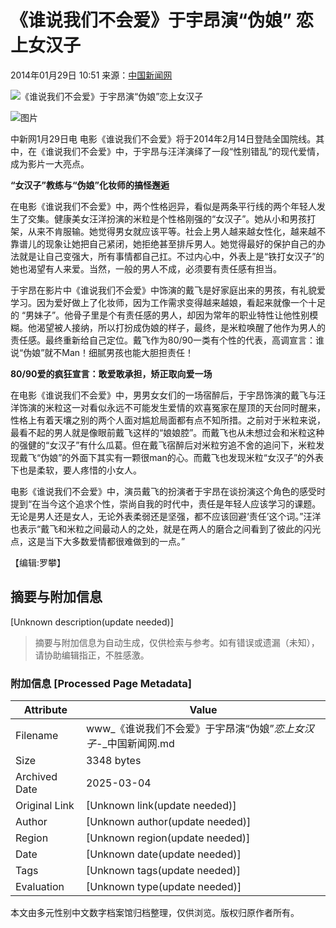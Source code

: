 # 《谁说我们不会爱》于宇昂演“伪娘” 恋上女汉子

2014年01月29日 10:51 来源：[中国新闻网](http://www.chinanews.com/) 

![《谁说我们不会爱》于宇昂演“伪娘”恋上女汉子](http://www.chinanews.com/fileftp/2020/03/2020-03-11/U194P4T47D46410F978DT20200311093349.jpg)

![图片](http://www.chinanews.com/fileftp/2020/03/2020-03-11/U194P4T47D46410F977DT20200311083723.jpg)

中新网1月29日电 电影《谁说我们不会爱》将于2014年2月14日登陆全国院线。其中，在《谁说我们不会爱》中，于宇昂与汪洋演绎了一段“性别错乱”的现代爱情，成为影片一大亮点。

**“女汉子”教练与“伪娘”化妆师的搞怪邂逅**

在电影《谁说我们不会爱》中，两个性格迥异，看似是两条平行线的两个年轻人发生了交集。健康美女汪洋扮演的米粒是个性格刚强的“女汉子”。她从小和男孩打架，从来不肯服输。她觉得男女就应该平等。社会上男人越来越女性化，越来越不靠谱儿的现象让她把自己紧闭，她拒绝甚至排斥男人。她觉得最好的保护自己的办法就是让自己变强大，所有事情都自己扛。不过内心中，外表上是“铁打女汉子”的她也渴望有人来爱。当然，一般的男人不成，必须要有责任感有担当。

于宇昂在影片中《谁说我们不会爱》中饰演的戴飞是好家庭出来的男孩，有礼貌爱学习。因为爱好做上了化妆师，因为工作需求变得越来越娘，看起来就像一个十足的 “男妹子”。他骨子里是个有责任感的男人，却因为常年的职业特性让他性别模糊。他渴望被人接纳，所以打扮成伪娘的样子，最终，是米粒唤醒了他作为男人的责任感。最终重新给自己定位。戴飞作为80/90一类有个性的代表，高调宣言：谁说“伪娘”就不Man！细腻男孩也能大胆担责任！

**80/90爱的疯狂宣言：敢爱敢承担，矫正取向爱一场**

在电影《谁说我们不会爱》中，男男女女们的一场宿醉后，于宇昂饰演的戴飞与汪洋饰演的米粒这一对看似永远不可能发生爱情的欢喜冤家在屋顶的天台同时醒来，性格上有着天壤之别的两个人面对尴尬局面都有点不知所措。之前对于米粒来说，最看不起的男人就是像眼前戴飞这样的“娘娘腔”。而戴飞也从未想过会和米粒这种的强健的“女汉子”有什么瓜葛。但在戴飞宿醉后对米粒穷追不舍的追问下，米粒发现戴飞“伪娘”的外面下其实有一颗很man的心。而戴飞也发现米粒“女汉子”的外表下也是柔软，要人疼惜的小女人。

电影《谁说我们不会爱》中，演员戴飞的扮演者于宇昂在谈扮演这个角色的感受时提到“在当今这个追求个性，崇尚自我的时代中，责任是年轻人应该学习的课题。无论是男人还是女人，无论外表柔弱还是坚强，都不应该回避‘责任’这个词。”汪洋也表示“戴飞和米粒之间最动人的之处，就是在两人的磨合之间看到了彼此的闪光点，这是当下大多数爱情都很难做到的一点。”

【编辑:罗攀】
<!-- tcd_original_link https://www.chinanews.com.cn/yl/2014/01-29/5796993.shtml -->


## 摘要与附加信息

<!-- tcd_abstract -->
[Unknown description(update needed)]
<!-- tcd_abstract_end -->

> 摘要与附加信息为自动生成，仅供检索与参考。如有错误或遗漏（未知），请协助编辑指正，不胜感激。

### 附加信息 [Processed Page Metadata]

| Attribute       | Value                                  |
|-----------------|----------------------------------------|
| Filename        | www_《谁说我们不会爱》于宇昂演“伪娘”_恋上女汉子_-_中国新闻网.md                             |
| Size            | 3348 bytes                           |
| Archived Date   | 2025-03-04                             |
| Original Link   | [Unknown link(update needed)]                       |
| Author          | [Unknown author(update needed)]                               |
| Region          | [Unknown region(update needed)]                               |
| Date            | [Unknown date(update needed)]                                 |
| Tags            | [Unknown tags(update needed)]                                 |
| Evaluation            | [Unknown type(update needed)]                                 |
<!-- tcd_table_end -->

本文由多元性别中文数字档案馆归档整理，仅供浏览。版权归原作者所有。
